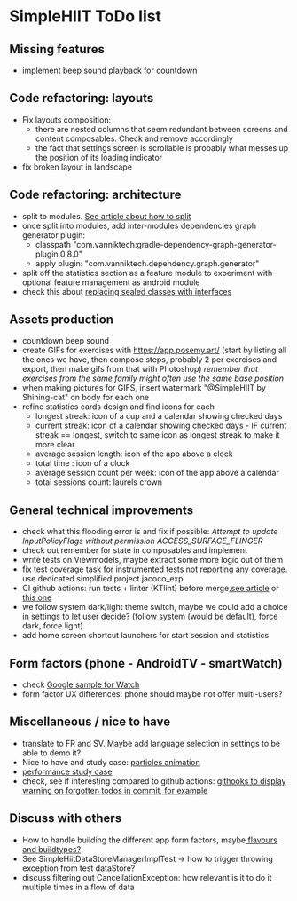 # SimpleHIIT ToDo list

## Missing features
* implement beep sound playback for countdown

## Code refactoring: layouts
* Fix layouts composition:
  * there are nested columns that seem redundant between screens and content composables. Check and remove accordingly
  * the fact that settings screen is scrollable is probably what messes up the position of its loading indicator
* fix broken layout in landscape

## Code refactoring: architecture
* split to modules. [See article about how to split](https://betterprogramming.pub/the-real-clean-architecture-in-android-modularization-e26940fd0a23?source=rss-8f0052074f18------2)
* once split into modules, add inter-modules dependencies graph generator plugin:
  * classpath "com.vanniktech:gradle-dependency-graph-generator-plugin:0.8.0"
  * apply plugin: "com.vanniktech.dependency.graph.generator"
* split off the statistics section as a feature module to experiment with optional feature management as android module
* check this about [replacing sealed classes with interfaces](https://jorgecastillo.dev/sealed-interfaces-kotlin)

## Assets production
* countdown beep sound
* create GIFs for exercises with https://app.posemy.art/ (start by listing all the ones we have, then compose steps, probably 2 per exercises and export, then make gifs from that with Photoshop) _remember that exercises from the same family might often use the same base position_
* when making pictures for GIFS, insert watermark "@SimpleHIIT by Shining-cat" on body for each one
* refine statistics cards design and find icons for each
  * longest streak: icon of a cup and a calendar showing checked days
  * current streak: icon of a calendar showing checked days - IF current streak == longest, switch to same icon as longest streak to make it more clear
  * average session length: icon of the app above a clock
  * total time : icon of a clock
  * average session count per week: icon of the app above a calendar
  * total sessions count: laurels crown

## General technical improvements
* check what this flooding error is and fix if possible: _Attempt to update InputPolicyFlags without permission ACCESS_SURFACE_FLINGER_
* check out remember for state in composables and implement
* write tests on Viewmodels, maybe extract some more logic out of them
* fix test coverage task for instrumented tests not reporting any coverage. use dedicated simplified project jacoco_exp
* CI github actions: run tests + linter (KTlint) before merge,[see article](https://medium.com/geekculture/how-to-build-sign-and-publish-android-application-using-github-actions-aa6346679254) or[ this one](https://proandroiddev.com/create-android-release-using-github-actions-c052006f6b0b?source=rss----c72404660798---4)
* we follow system dark/light theme switch, maybe we could add a choice in settings to let user decide? (follow system (would be default), force dark, force light)
* add home screen shortcut launchers for start session and statistics

## Form factors (phone - AndroidTV - smartWatch)
* check [Google sample for Watch](https://github.com/android/wear-os-samples/tree/main/WearVerifyRemoteApp)
* form factor UX differences: phone should maybe not offer multi-users?

## Miscellaneous / nice to have
* translate to FR and SV. Maybe add language selection in settings to be able to demo it?
* Nice to have and study case: [particles animation](https://proandroiddev.com/creating-a-particle-explosion-animation-in-jetpack-compose-4ee42022bbfa)
* [performance study case](https://proandroiddev.com/jetpack-compose-tutorial-improving-performance-in-dribbble-audio-app-b19848cf12e3)
* check, see if interesting compared to github actions: [githooks to display warning on forgotten todos in commit, for example](https://betterprogramming.pub/want-to-avoid-forgotten-todos-in-your-project-lets-do-it-with-git-hooks-6a1835f26cf5?source=rss----d0b105d10f0a---4)

## Discuss with others
* How to handle building the different app form factors, maybe[ flavours and buildtypes?](https://blog.protein.tech/product-flavors-and-build-types-in-android-projects-customizing-base-urls-logos-and-more-bf0099508949?source=rss------android_development-5)
* See SimpleHiitDataStoreManagerImplTest -> how to trigger throwing exception from test dataStore?
* discuss filtering out CancellationException: how relevant is it to do it multiple times in a flow of data



